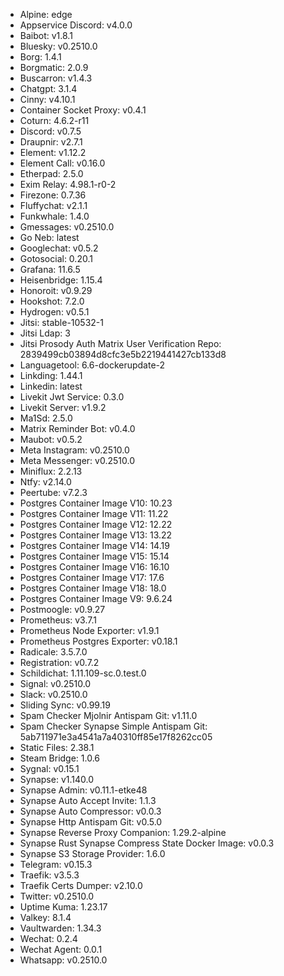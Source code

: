 * Alpine: edge
* Appservice Discord: v4.0.0
* Baibot: v1.8.1
* Bluesky: v0.2510.0
* Borg: 1.4.1
* Borgmatic: 2.0.9
* Buscarron: v1.4.3
* Chatgpt: 3.1.4
* Cinny: v4.10.1
* Container Socket Proxy: v0.4.1
* Coturn: 4.6.2-r11
* Discord: v0.7.5
* Draupnir: v2.7.1
* Element: v1.12.2
* Element Call: v0.16.0
* Etherpad: 2.5.0
* Exim Relay: 4.98.1-r0-2
* Firezone: 0.7.36
* Fluffychat: v2.1.1
* Funkwhale: 1.4.0
* Gmessages: v0.2510.0
* Go Neb: latest
* Googlechat: v0.5.2
* Gotosocial: 0.20.1
* Grafana: 11.6.5
* Heisenbridge: 1.15.4
* Honoroit: v0.9.29
* Hookshot: 7.2.0
* Hydrogen: v0.5.1
* Jitsi: stable-10532-1
* Jitsi Ldap: 3
* Jitsi Prosody Auth Matrix User Verification Repo: 2839499cb03894d8cfc3e5b2219441427cb133d8
* Languagetool: 6.6-dockerupdate-2
* Linkding: 1.44.1
* Linkedin: latest
* Livekit Jwt Service: 0.3.0
* Livekit Server: v1.9.2
* Ma1Sd: 2.5.0
* Matrix Reminder Bot: v0.4.0
* Maubot: v0.5.2
* Meta Instagram: v0.2510.0
* Meta Messenger: v0.2510.0
* Miniflux: 2.2.13
* Ntfy: v2.14.0
* Peertube: v7.2.3
* Postgres Container Image V10: 10.23
* Postgres Container Image V11: 11.22
* Postgres Container Image V12: 12.22
* Postgres Container Image V13: 13.22
* Postgres Container Image V14: 14.19
* Postgres Container Image V15: 15.14
* Postgres Container Image V16: 16.10
* Postgres Container Image V17: 17.6
* Postgres Container Image V18: 18.0
* Postgres Container Image V9: 9.6.24
* Postmoogle: v0.9.27
* Prometheus: v3.7.1
* Prometheus Node Exporter: v1.9.1
* Prometheus Postgres Exporter: v0.18.1
* Radicale: 3.5.7.0
* Registration: v0.7.2
* Schildichat: 1.11.109-sc.0.test.0
* Signal: v0.2510.0
* Slack: v0.2510.0
* Sliding Sync: v0.99.19
* Spam Checker Mjolnir Antispam Git: v1.11.0
* Spam Checker Synapse Simple Antispam Git: 5ab711971e3a4541a7a40310ff85e17f8262cc05
* Static Files: 2.38.1
* Steam Bridge: 1.0.6
* Sygnal: v0.15.1
* Synapse: v1.140.0
* Synapse Admin: v0.11.1-etke48
* Synapse Auto Accept Invite: 1.1.3
* Synapse Auto Compressor: v0.0.3
* Synapse Http Antispam Git: v0.5.0
* Synapse Reverse Proxy Companion: 1.29.2-alpine
* Synapse Rust Synapse Compress State Docker Image: v0.0.3
* Synapse S3 Storage Provider: 1.6.0
* Telegram: v0.15.3
* Traefik: v3.5.3
* Traefik Certs Dumper: v2.10.0
* Twitter: v0.2510.0
* Uptime Kuma: 1.23.17
* Valkey: 8.1.4
* Vaultwarden: 1.34.3
* Wechat: 0.2.4
* Wechat Agent: 0.0.1
* Whatsapp: v0.2510.0
